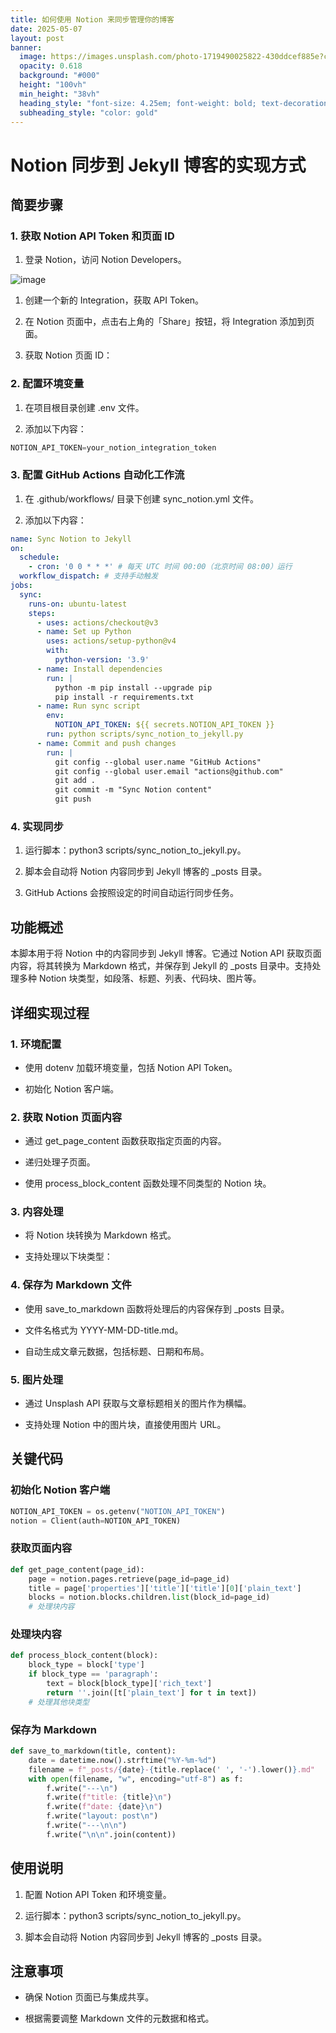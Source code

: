 ```yaml
---
title: 如何使用 Notion 来同步管理你的博客
date: 2025-05-07
layout: post
banner:
  image: https://images.unsplash.com/photo-1719490025822-430ddcef885e?crop=entropy&cs=tinysrgb&fit=max&fm=jpg&ixid=M3w2OTIwMzJ8MHwxfHJhbmRvbXx8fHx8fHx8fDE3NDY1ODIzNTh8&ixlib=rb-4.1.0&q=80&w=1080
  opacity: 0.618
  background: "#000"
  height: "100vh"
  min_height: "38vh"
  heading_style: "font-size: 4.25em; font-weight: bold; text-decoration: underline"
  subheading_style: "color: gold"
---
```


# Notion 同步到 Jekyll 博客的实现方式

## 简要步骤

### 1. 获取 Notion API Token 和页面 ID

1. 登录 Notion，访问 Notion Developers。

![image](https://prod-files-secure.s3.us-west-2.amazonaws.com/a7a0cc5a-89b9-4cda-8686-1fba0ca52f40/d19c1afe-dea5-4312-9333-786b0ba83054/image.png?X-Amz-Algorithm=AWS4-HMAC-SHA256&X-Amz-Content-Sha256=UNSIGNED-PAYLOAD&X-Amz-Credential=ASIAZI2LB466UCP2XH2H%2F20250507%2Fus-west-2%2Fs3%2Faws4_request&X-Amz-Date=20250507T014558Z&X-Amz-Expires=3600&X-Amz-Security-Token=IQoJb3JpZ2luX2VjEKn%2F%2F%2F%2F%2F%2F%2F%2F%2F%2FwEaCXVzLXdlc3QtMiJHMEUCIQCNigc%2Bd8txpDzjQCtwngrtzpgvhGKbV%2BXW7XOEXdnlkAIgGgQKjP2vNiblGi5P74eZWaf2deHp8tsgxMSjk%2FyfcJ8q%2FwMIUhAAGgw2Mzc0MjMxODM4MDUiDIMTMW4CFhbRgexBHyrcA0VnsUA%2BPtuC337vtYSfO6O8OrOpEvZDmTnMiiWZRKSReicQXlRhU8K81KiW2WJbd%2B0Q%2FYwoMIZWA8GwVy8KhI2yDSST7AF%2FtMHM9dCjwMtt7qi5ojTBUtwQNSCnQZYM%2BfIdrhBiy0iVqI08wJF5zQFM7f4%2BcPTr2MB4jYqRU257wSs%2FDWIZhm3y1haceRN%2FMzNHEcVxZIcw958GMSmgyh5TTQSxHT1gtqenXdXJmu73cBlrFuhNX0tNESS0dJK6dw0qF9aEHTezZ9wFabuPbQ%2F9y7TjW1cKkMq%2BtDC65emuSxA8%2Bn2XhOlrHkIPdYqWL%2FTUOxGMDMoCGtPXhhgpAc3jgwkwNTB68m4ZcM4IMa7tT9FZyR3bfSjHw4KADdZDO2Mjh2uTMS%2B4Duy6anMBsxGutW11jFcv241j%2F9u1upRnYqGx4rbhD2LxKbnuDbc4fKuqRNASdBsI3EknRz%2FlGD0KCrXl%2FYjwu3%2BWRCVYFoWWFzGHt12GRrLVQUirLv%2BjwiY5hEJ4Hw%2B5ayIh%2FXCaa4C5qk1B0S8d7lkjVcCHGRDdRTd7bqL2bj92tUzb7KeV2CLA0toi%2F6M0G3tA1F9mEPM2YeIxj0BkCNUsUrPrzt18DGMt1P0tPX4frOEpMMXg6sAGOqUBpwKTDz1L8Ja5mNvQZPp5iBOtTwzyYj2hM7C4k0hRRSIuFi6p%2FlCe1YKsV4RDkDhEvQytCXj9NCfGo1Cwg5xiFDxuBG9LDMaNTkWnniD%2B2cvtmRUIG8xmAlTzZXuiyagOQ%2BK3SXnMgJWfGcoH0FMg6DlnqAjGlCpc8XGGaju8jrzwx%2BJxbv%2BuVWgjub8tGHa%2BFtT6z5QMXwkUhvNKAt6k%2F3jY9Un0&X-Amz-Signature=7277ec4b172957ee2e533da34eb294c402157893933a815642bce7fb52a4f734&X-Amz-SignedHeaders=host&x-id=GetObject)

1. 创建一个新的 Integration，获取 API Token。

1. 在 Notion 页面中，点击右上角的「Share」按钮，将 Integration 添加到页面。

1. 获取 Notion 页面 ID：


### 2. 配置环境变量

1. 在项目根目录创建 .env 文件。

1. 添加以下内容：

```javascript
NOTION_API_TOKEN=your_notion_integration_token
```

### 3. 配置 GitHub Actions 自动化工作流

1. 在 .github/workflows/ 目录下创建 sync_notion.yml 文件。

1. 添加以下内容：

```yaml
name: Sync Notion to Jekyll
on:
  schedule:
    - cron: '0 0 * * *' # 每天 UTC 时间 00:00（北京时间 08:00）运行
  workflow_dispatch: # 支持手动触发
jobs:
  sync:
    runs-on: ubuntu-latest
    steps:
      - uses: actions/checkout@v3
      - name: Set up Python
        uses: actions/setup-python@v4
        with:
          python-version: '3.9'
      - name: Install dependencies
        run: |
          python -m pip install --upgrade pip
          pip install -r requirements.txt
      - name: Run sync script
        env:
          NOTION_API_TOKEN: ${{ secrets.NOTION_API_TOKEN }}
        run: python scripts/sync_notion_to_jekyll.py
      - name: Commit and push changes
        run: |
          git config --global user.name "GitHub Actions"
          git config --global user.email "actions@github.com"
          git add .
          git commit -m "Sync Notion content"
          git push
```

### 4. 实现同步

1. 运行脚本：python3 scripts/sync_notion_to_jekyll.py。

1. 脚本会自动将 Notion 内容同步到 Jekyll 博客的 _posts 目录。

1. GitHub Actions 会按照设定的时间自动运行同步任务。

## 功能概述

本脚本用于将 Notion 中的内容同步到 Jekyll 博客。它通过 Notion API 获取页面内容，将其转换为 Markdown 格式，并保存到 Jekyll 的 _posts 目录中。支持处理多种 Notion 块类型，如段落、标题、列表、代码块、图片等。

## 详细实现过程

### 1. 环境配置

- 使用 dotenv 加载环境变量，包括 Notion API Token。

- 初始化 Notion 客户端。

### 2. 获取 Notion 页面内容

- 通过 get_page_content 函数获取指定页面的内容。

- 递归处理子页面。

- 使用 process_block_content 函数处理不同类型的 Notion 块。

### 3. 内容处理

- 将 Notion 块转换为 Markdown 格式。

- 支持处理以下块类型：


### 4. 保存为 Markdown 文件

- 使用 save_to_markdown 函数将处理后的内容保存到 _posts 目录。

- 文件名格式为 YYYY-MM-DD-title.md。

- 自动生成文章元数据，包括标题、日期和布局。

### 5. 图片处理

- 通过 Unsplash API 获取与文章标题相关的图片作为横幅。

- 支持处理 Notion 中的图片块，直接使用图片 URL。

## 关键代码

### 初始化 Notion 客户端

```python
NOTION_API_TOKEN = os.getenv("NOTION_API_TOKEN")
notion = Client(auth=NOTION_API_TOKEN)
```

### 获取页面内容

```python
def get_page_content(page_id):
    page = notion.pages.retrieve(page_id=page_id)
    title = page['properties']['title']['title'][0]['plain_text']
    blocks = notion.blocks.children.list(block_id=page_id)
    # 处理块内容
```

### 处理块内容

```python
def process_block_content(block):
    block_type = block['type']
    if block_type == 'paragraph':
        text = block[block_type]['rich_text']
        return ''.join([t['plain_text'] for t in text])
    # 处理其他块类型
```

### 保存为 Markdown

```python
def save_to_markdown(title, content):
    date = datetime.now().strftime("%Y-%m-%d")
    filename = f"_posts/{date}-{title.replace(' ', '-').lower()}.md"
    with open(filename, "w", encoding="utf-8") as f:
        f.write("---\n")
        f.write(f"title: {title}\n")
        f.write(f"date: {date}\n")
        f.write("layout: post\n")
        f.write("---\n\n")
        f.write("\n\n".join(content))
```

## 使用说明

1. 配置 Notion API Token 和环境变量。

1. 运行脚本：python3 scripts/sync_notion_to_jekyll.py。

1. 脚本会自动将 Notion 内容同步到 Jekyll 博客的 _posts 目录。

## 注意事项

- 确保 Notion 页面已与集成共享。

- 根据需要调整 Markdown 文件的元数据和格式。